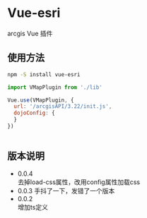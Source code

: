 # Vue-esri

arcgis Vue 插件

## 使用方法
``` bash
npm -S install vue-esri
```

```javascript
import VMapPlugin from './lib'

Vue.use(VMapPlugin, {
  url: '/arcgisAPI/3.22/init.js',
  dojoConfig: {
  }
})
```

```html

```

## 版本说明
* 0.0.4  
  去掉load-css属性，改用config属性加载css
* 0.0.3
  手抖了一下，发错了一个版本
* 0.0.2  
  增加ts定义